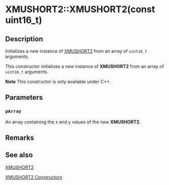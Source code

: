# XMUSHORT2::XMUSHORT2(const uint16_t)

## Description

Initializes a new instance of [XMUSHORT2](https://learn.microsoft.com/windows/desktop/api/directxpackedvector/ns-directxpackedvector-xmushort2) from an array of `uint16_t` arguments.

This constructor initializes a new instance of **XMUSHORT2** from an array of `uint16_t` arguments.

**Note** This constructor is only available under C++.

## Parameters

### `pArray`

An array containing the x and y values of the new **XMUSHORT2**.

## Remarks

## See also

[XMUSHORT2](https://learn.microsoft.com/windows/desktop/api/directxpackedvector/ns-directxpackedvector-xmushort2)

[XMUSHORT2 Constructors](https://learn.microsoft.com/windows/desktop/dxmath/xmushort2-ctor)